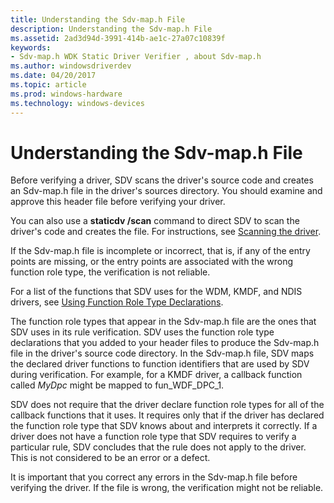 ```yaml
---
title: Understanding the Sdv-map.h File
description: Understanding the Sdv-map.h File
ms.assetid: 2ad3d94d-3991-414b-ae1c-27a07c10839f
keywords:
- Sdv-map.h WDK Static Driver Verifier , about Sdv-map.h
ms.author: windowsdriverdev
ms.date: 04/20/2017
ms.topic: article
ms.prod: windows-hardware
ms.technology: windows-devices
---
```


# Understanding the Sdv-map.h File


Before verifying a driver, SDV scans the driver's source code and creates an Sdv-map.h file in the driver's sources directory. You should examine and approve this header file before verifying your driver.

You can also use a **staticdv /scan** command to direct SDV to scan the driver's code and creates the file. For instructions, see [Scanning the driver](scanning-the-driver.md).

If the Sdv-map.h file is incomplete or incorrect, that is, if any of the entry points are missing, or the entry points are associated with the wrong function role type, the verification is not reliable.

For a list of the functions that SDV uses for the WDM, KMDF, and NDIS drivers, see [Using Function Role Type Declarations](using-function-role-type-declarations.md).

The function role types that appear in the Sdv-map.h file are the ones that SDV uses in its rule verification. SDV uses the function role type declarations that you added to your header files to produce the Sdv-map.h file in the driver's source code directory. In the Sdv-map.h file, SDV maps the declared driver functions to function identifiers that are used by SDV during verification. For example, for a KMDF driver, a callback function called *MyDpc* might be mapped to fun\_WDF\_DPC\_1. 

SDV does not require that the driver declare function role types for all of the callback functions that it uses. It requires only that if the driver has declared the function role type that SDV knows about and interprets it correctly. If a driver does not have a function role type that SDV requires to verify a particular rule, SDV concludes that the rule does not apply to the driver. This is not considered to be an error or a defect. 

It is important that you correct any errors in the Sdv-map.h file before verifying the driver. If the file is wrong, the verification might not be reliable.

 

 






